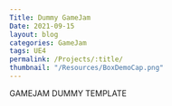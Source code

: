 ```yaml
---
Title: Dummy GameJam
Date: 2021-09-15
layout: blog
categories: GameJam
tags: UE4
permalink: /Projects/:title/
thumbnail: "/Resources/BoxDemoCap.png"
---
```

GAMEJAM DUMMY TEMPLATE